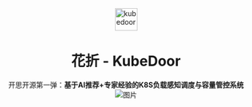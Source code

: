 <div align="center">

<img src="https://github.com/user-attachments/assets/6e9d6e4d-bdfa-4cb8-8f30-98fc36d19cae" width="45;" alt="kubedoor"/>

# 花折 - KubeDoor


开思开源第一弹：**基于AI推荐+专家经验的K8S负载感知调度与容量管控系统**
![图片](https://github.com/user-attachments/assets/f04bb2e9-4603-4639-bc21-7e90dffc1282)
</div>
